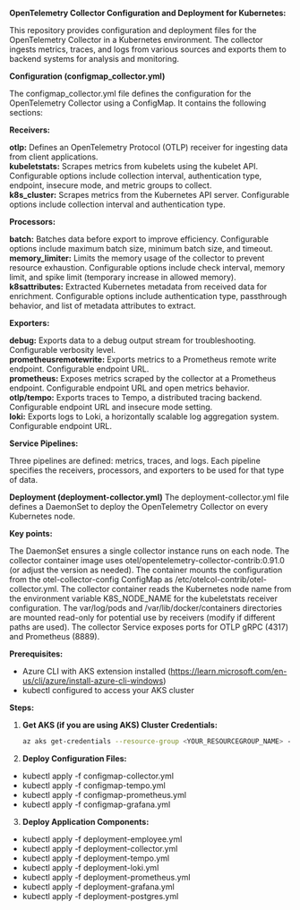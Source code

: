 **OpenTelemetry Collector Configuration and Deployment for Kubernetes:**

This repository provides configuration and deployment files for the OpenTelemetry Collector in a Kubernetes environment. The collector ingests metrics, traces, and logs from various sources and exports them to backend systems for analysis and monitoring.

**Configuration (configmap_collector.yml)**

The configmap_collector.yml file defines the configuration for the OpenTelemetry Collector using a ConfigMap. It contains the following sections:

**Receivers:**

**otlp:** Defines an OpenTelemetry Protocol (OTLP) receiver for ingesting data from client applications.<br>
**kubeletstats:** Scrapes metrics from kubelets using the kubelet API. Configurable options include collection interval, authentication type, endpoint, insecure mode, and metric groups to collect.<br>
**k8s_cluster:** Scrapes metrics from the Kubernetes API server. Configurable options include collection interval and authentication type.

**Processors:**

**batch:** Batches data before export to improve efficiency. Configurable options include maximum batch size, minimum batch size, and timeout.<br>
**memory_limiter:** Limits the memory usage of the collector to prevent resource exhaustion. Configurable options include check interval, memory limit, and spike limit (temporary increase in allowed memory).<br>
**k8sattributes:** Extracted Kubernetes metadata from received data for enrichment. Configurable options include authentication type, passthrough behavior, and list of metadata attributes to extract.

**Exporters:**

**debug:** Exports data to a debug output stream for troubleshooting. Configurable verbosity level.<br>
**prometheusremotewrite:** Exports metrics to a Prometheus remote write endpoint. Configurable endpoint URL.<br>
**prometheus:** Exposes metrics scraped by the collector at a Prometheus endpoint. Configurable endpoint URL and open metrics behavior.<br>
**otlp/tempo:** Exports traces to Tempo, a distributed tracing backend. Configurable endpoint URL and insecure mode setting.<br>
**loki:** Exports logs to Loki, a horizontally scalable log aggregation system. Configurable endpoint URL.

**Service Pipelines:**

Three pipelines are defined: metrics, traces, and logs. Each pipeline specifies the receivers, processors, and exporters to be used for that type of data.

**Deployment (deployment-collector.yml)**
The deployment-collector.yml file defines a DaemonSet to deploy the OpenTelemetry Collector on every Kubernetes node.

**Key points:**

The DaemonSet ensures a single collector instance runs on each node.
The collector container image uses otel/opentelemetry-collector-contrib:0.91.0 (or adjust the version as needed).
The container mounts the configuration from the otel-collector-config ConfigMap as /etc/otelcol-contrib/otel-collector.yml.
The collector container reads the Kubernetes node name from the environment variable K8S_NODE_NAME for the kubeletstats receiver configuration.
The var/log/pods and /var/lib/docker/containers directories are mounted read-only for potential use by receivers (modify if different paths are used).
The collector Service exposes ports for OTLP gRPC (4317) and Prometheus (8889).

**Prerequisites:**

* Azure CLI with AKS extension installed (https://learn.microsoft.com/en-us/cli/azure/install-azure-cli-windows)
* kubectl configured to access your AKS cluster

**Steps:**

1. **Get AKS (if you are using AKS) Cluster Credentials:**

   ```bash
   az aks get-credentials --resource-group <YOUR_RESOURCEGROUP_NAME> --name <YOUR_CLUSTER_NAME> --overwrite

2. **Deploy Configuration Files:**
* kubectl apply -f configmap-collector.yml
* kubectl apply -f configmap-tempo.yml
* kubectl apply -f configmap-prometheus.yml
* kubectl apply -f configmap-grafana.yml


3. **Deploy Application Components:**
* kubectl apply -f deployment-employee.yml
* kubectl apply -f deployment-collector.yml
* kubectl apply -f deployment-tempo.yml
* kubectl apply -f deployment-loki.yml
* kubectl apply -f deployment-prometheus.yml
* kubectl apply -f deployment-grafana.yml
* kubectl apply -f deployment-postgres.yml
